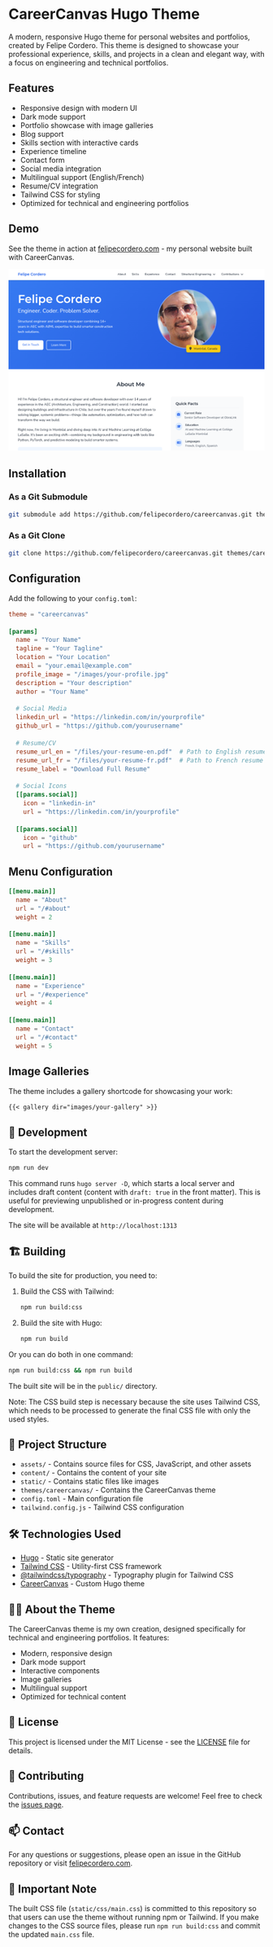 # CareerCanvas Hugo Theme

A modern, responsive Hugo theme for personal websites and portfolios, created by Felipe Cordero. This theme is designed to showcase your professional experience, skills, and projects in a clean and elegant way, with a focus on engineering and technical portfolios.

## Features

- Responsive design with modern UI
- Dark mode support
- Portfolio showcase with image galleries
- Blog support
- Skills section with interactive cards
- Experience timeline
- Contact form
- Social media integration
- Multilingual support (English/French)
- Resume/CV integration
- Tailwind CSS for styling
- Optimized for technical and engineering portfolios

## Demo

See the theme in action at [felipecordero.com](https://felipecordero.com) - my personal website built with CareerCanvas.

![CareerCanvas Demo](https://raw.githubusercontent.com/felipecordero/felipecordero.github.io/main/static/images/personal_web_demo.png)

## Installation

### As a Git Submodule

```bash
git submodule add https://github.com/felipecordero/careercanvas.git themes/careercanvas
```

### As a Git Clone

```bash
git clone https://github.com/felipecordero/careercanvas.git themes/careercanvas
```

## Configuration

Add the following to your `config.toml`:

```toml
theme = "careercanvas"

[params]
  name = "Your Name"
  tagline = "Your Tagline"
  location = "Your Location"
  email = "your.email@example.com"
  profile_image = "/images/your-profile.jpg"
  description = "Your description"
  author = "Your Name"

  # Social Media
  linkedin_url = "https://linkedin.com/in/yourprofile"
  github_url = "https://github.com/yourusername"

  # Resume/CV
  resume_url_en = "/files/your-resume-en.pdf"  # Path to English resume
  resume_url_fr = "/files/your-resume-fr.pdf"  # Path to French resume (optional)
  resume_label = "Download Full Resume"

  # Social Icons
  [[params.social]]
    icon = "linkedin-in"
    url = "https://linkedin.com/in/yourprofile"

  [[params.social]]
    icon = "github"
    url = "https://github.com/yourusername"
```

## Menu Configuration

```toml
[[menu.main]]
  name = "About"
  url = "/#about"
  weight = 2

[[menu.main]]
  name = "Skills"
  url = "/#skills"
  weight = 3

[[menu.main]]
  name = "Experience"
  url = "/#experience"
  weight = 4

[[menu.main]]
  name = "Contact"
  url = "/#contact"
  weight = 5
```

## Image Galleries

The theme includes a gallery shortcode for showcasing your work:

```markdown
{{< gallery dir="images/your-gallery" >}}
```

## 🚀 Development

To start the development server:

```bash
npm run dev
```

This command runs `hugo server -D`, which starts a local server and includes draft content (content with `draft: true` in the front matter). This is useful for previewing unpublished or in-progress content during development.

The site will be available at `http://localhost:1313`

## 🏗️ Building

To build the site for production, you need to:

1. Build the CSS with Tailwind:
   ```bash
   npm run build:css
   ```

2. Build the site with Hugo:
   ```bash
   npm run build
   ```

Or you can do both in one command:
```bash
npm run build:css && npm run build
```

The built site will be in the `public/` directory.

Note: The CSS build step is necessary because the site uses Tailwind CSS, which needs to be processed to generate the final CSS file with only the used styles.

## 📁 Project Structure

- `assets/` - Contains source files for CSS, JavaScript, and other assets
- `content/` - Contains the content of your site
- `static/` - Contains static files like images
- `themes/careercanvas/` - Contains the CareerCanvas theme
- `config.toml` - Main configuration file
- `tailwind.config.js` - Tailwind CSS configuration

## 🛠️ Technologies Used

- [Hugo](https://gohugo.io/) - Static site generator
- [Tailwind CSS](https://tailwindcss.com/) - Utility-first CSS framework
- [@tailwindcss/typography](https://tailwindcss.com/docs/typography-plugin) - Typography plugin for Tailwind CSS
- [CareerCanvas](https://github.com/felipecordero/careercanvas) - Custom Hugo theme

## 👨‍💻 About the Theme

The CareerCanvas theme is my own creation, designed specifically for technical and engineering portfolios. It features:
- Modern, responsive design
- Dark mode support
- Interactive components
- Image galleries
- Multilingual support
- Optimized for technical content

## 📝 License

This project is licensed under the MIT License - see the [LICENSE](LICENSE) file for details.

## 🤝 Contributing

Contributions, issues, and feature requests are welcome! Feel free to check the [issues page](https://github.com/felipecordero/careercanvas/issues).

## 📫 Contact

For any questions or suggestions, please open an issue in the GitHub repository or visit [felipecordero.com](https://felipecordero.com).

## 🚨 Important Note

The built CSS file (`static/css/main.css`) is committed to this repository so that users can use the theme without running npm or Tailwind. If you make changes to the CSS source files, please run `npm run build:css` and commit the updated `main.css` file. 